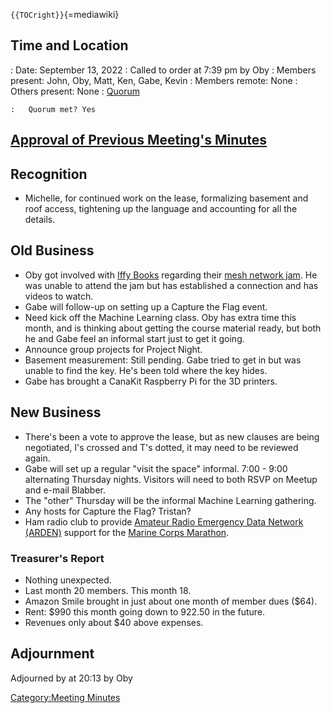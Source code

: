 `{{TOCright}}`{=mediawiki}

## Time and Location

:   Date: September 13, 2022
:   Called to order at 7:39 pm by Oby
:   Members present: John, Oby, Matt, Ken, Gabe, Kevin
:   Members remote: None
:   Others present: None
:   [Quorum](Quorum)

    :   Quorum met? Yes

## [Approval of Previous Meeting's Minutes](Regular_Member_Meeting_2022_08_09)

## Recognition

-   Michelle, for continued work on the lease, formalizing basement and
    roof access, tightening up the language and accounting for all the
    details.

## Old Business

-   Oby got involved with [Iffy Books](https://iffybooks.net/) regarding
    their [mesh network
    jam](https://iffybooks.net/event/mesh-jam-day-1/). He was unable to
    attend the jam but has established a connection and has videos to
    watch.
-   Gabe will follow-up on setting up a Capture the Flag event.
-   Need kick off the Machine Learning class. Oby has extra time this
    month, and is thinking about getting the course material ready, but
    both he and Gabe feel an informal start just to get it going.
-   Announce group projects for Project Night.
-   Basement measurement: Still pending. Gabe tried to get in but was
    unable to find the key. He's been told where the key hides.
-   Gabe has brought a CanaKit Raspberry Pi for the 3D printers.

## New Business

-   There's been a vote to approve the lease, but as new clauses are
    being negotiated, I's crossed and T's dotted, it may need to be
    reviewed again.
-   Gabe will set up a regular "visit the space" informal. 7:00 - 9:00
    alternating Thursday nights. Visitors will need to both RSVP on
    Meetup and e-mail Blabber.
-   The "other" Thursday will be the informal Machine Learning
    gathering.
-   Any hosts for Capture the Flag? Tristan?
-   Ham radio club to provide [Amateur Radio Emergency Data Network
    (ARDEN)](https://www.arednmesh.org/content/what-aredn-network)
    support for the [Marine Corps
    Marathon](https://en.wikipedia.org/wiki/Marine_Corps_Marathon).

### Treasurer's Report

-   Nothing unexpected.
-   Last month 20 members. This month 18.
-   Amazon Smile brought in just about one month of member dues (\$64).
-   Rent: \$990 this month going down to 922.50 in the future.
-   Revenues only about \$40 above expenses.

## Adjournment

Adjourned by at 20:13 by Oby

[Category:Meeting Minutes](Category:Meeting_Minutes)
